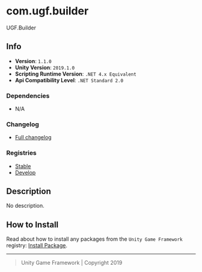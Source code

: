 # com.ugf.builder

UGF.Builder

## Info

- **Version**: `1.1.0`
- **Unity Version**: `2019.1.0`
- **Scripting Runtime Version**: `.NET 4.x Equivalent`
- **Api Compatibility Level**: `.NET Standard 2.0`

### Dependencies

- N/A

### Changelog

- [Full changelog][1]

### Registries

- [Stable][2]
- [Develop][3]

## Description

No description.

## How to Install

Read about how to install any packages from the `Unity Game Framework` registry: [Install Package][4].

---
> Unity Game Framework | Copyright 2019

[1]: changelog.md
[2]: https://bintray.com/unity-game-framework/stable/com.ugf.builder
[3]: https://bintray.com/unity-game-framework/dev/com.ugf.builder
[4]: https://github.com/unity-game-framework/ugf-documentation/wiki/Install-Package
